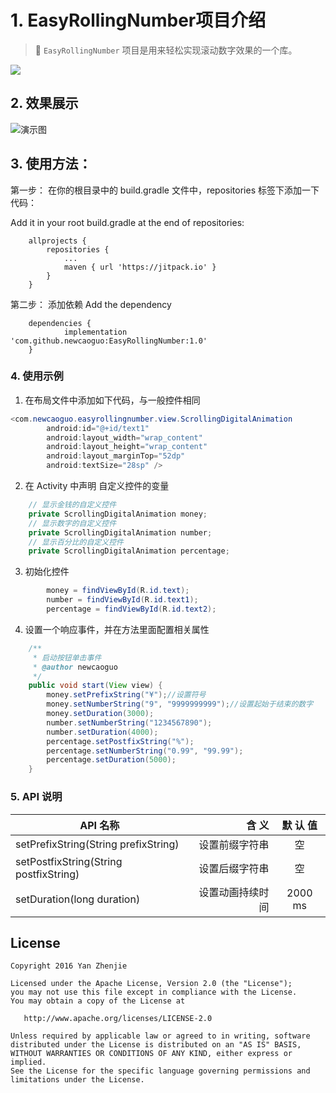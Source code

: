 # 1. EasyRollingNumber项目介绍
 > 🍎 `EasyRollingNumber` 项目是用来轻松实现滚动数字效果的一个库。


[![](https://jitpack.io/v/newcaoguo/EasyRollingNumber.svg)](https://jitpack.io/#newcaoguo/EasyRollingNumber)

## 2. 效果展示

![演示图](https://github.com/newcaoguo/EasyRollingNumber/blob/master/EasyRollingNumber.gif)

## 3. 使用方法：

第一步：
在你的根目录中的  build.gradle 文件中，repositories 标签下添加一下代码：

Add it in your root build.gradle at the end of repositories:


```
	allprojects {
		repositories {
			...
			maven { url 'https://jitpack.io' }
		}
	}

```

第二步：
添加依赖
 Add the dependency

```
	dependencies {
	        implementation 'com.github.newcaoguo:EasyRollingNumber:1.0'
	}

```

### 4. 使用示例
1) 在布局文件中添加如下代码，与一般控件相同
```java
<com.newcaoguo.easyrollingnumber.view.ScrollingDigitalAnimation
        android:id="@+id/text1"
        android:layout_width="wrap_content"
        android:layout_height="wrap_content"
        android:layout_marginTop="52dp"
        android:textSize="28sp" />
```
2) 在 Activity 中声明 自定义控件的变量
```java
    // 显示金钱的自定义控件
    private ScrollingDigitalAnimation money;    
    // 显示数字的自定义控件
    private ScrollingDigitalAnimation number;  
    // 显示百分比的自定义控件
    private ScrollingDigitalAnimation percentage; 
```
3) 初始化控件
```java
        money = findViewById(R.id.text);
        number = findViewById(R.id.text1);
        percentage = findViewById(R.id.text2);
```

4) 设置一个响应事件，并在方法里面配置相关属性
```java
    /**
     * 启动按钮单击事件
     * @author newcaoguo
     */
    public void start(View view) {
        money.setPrefixString("¥");//设置符号
        money.setNumberString("9", "9999999999");//设置起始于结束的数字
        money.setDuration(3000);
        number.setNumberString("1234567890");
        number.setDuration(4000);
        percentage.setPostfixString("%");
        percentage.setNumberString("0.99", "99.99");
        percentage.setDuration(5000);
    }
```


### 5. API 说明

| API 名称        | 含 义   |  默 认 值  |
| --------   | -----:  | :----:  |
| setPrefixString(String prefixString)    | 设置前缀字符串 |   空     |
| setPostfixString(String postfixString)        |   设置后缀字符串  |   空   |
| setDuration(long duration)        |    设置动画持续时间    |  2000 ms  |

## License
```text
Copyright 2016 Yan Zhenjie

Licensed under the Apache License, Version 2.0 (the "License");
you may not use this file except in compliance with the License.
You may obtain a copy of the License at

   http://www.apache.org/licenses/LICENSE-2.0

Unless required by applicable law or agreed to in writing, software
distributed under the License is distributed on an "AS IS" BASIS,
WITHOUT WARRANTIES OR CONDITIONS OF ANY KIND, either express or implied.
See the License for the specific language governing permissions and
limitations under the License.
```
